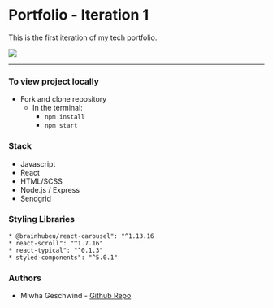 
# Portfolio - Iteration 1 
This is the first iteration of my tech portfolio.

![](src/Portfolio.GIF)

---

### To view project locally   
   * Fork and clone repository
     * In the terminal:
        * `npm install` 
        * `npm start`

### Stack
* Javascript 
* React 
* HTML/SCSS 
* Node.js / Express 
* Sendgrid 

### Styling Libraries 
    * @brainhubeu/react-carousel": "^1.13.16
    * react-scroll": "^1.7.16"
    * react-typical": "^0.1.3"
    * styled-components": "^5.0.1"


### Authors

* Miwha Geschwind - [Github Repo](https://github.com/miwhag)

